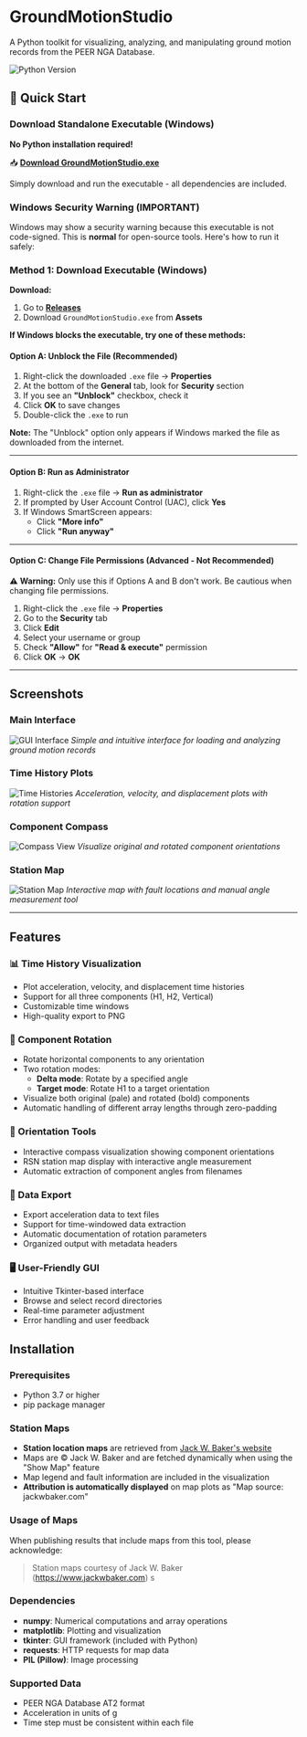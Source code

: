 # GroundMotionStudio

A Python toolkit for visualizing, analyzing, and manipulating ground motion records from the PEER NGA Database.

![Python Version](https://img.shields.io/badge/python-3.7+-blue.svg)


## 🚀 Quick Start

### Download Standalone Executable (Windows)
**No Python installation required!**

📥 **[Download GroundMotionStudio.exe](https://github.com/alinadimm/GroundMotionStudio/raw/master/GroundMotionStudio.exe)**

Simply download and run the executable - all dependencies are included.

### Windows Security Warning (IMPORTANT)

Windows may show a security warning because this executable is not code-signed. This is **normal** for open-source tools. Here's how to run it safely:

### Method 1: Download Executable (Windows)

**Download:**
1. Go to **[Releases](https://github.com/alinadimm/GroundMotionStudio/releases/latest)**
2. Download `GroundMotionStudio.exe` from **Assets**

**If Windows blocks the executable, try one of these methods:**

#### Option A: Unblock the File (Recommended)
1. Right-click the downloaded `.exe` file → **Properties**
2. At the bottom of the **General** tab, look for **Security** section
3. If you see an **"Unblock"** checkbox, check it
4. Click **OK** to save changes
5. Double-click the `.exe` to run

**Note:** The "Unblock" option only appears if Windows marked the file as downloaded from the internet.

---

#### Option B: Run as Administrator
1. Right-click the `.exe` file → **Run as administrator**
2. If prompted by User Account Control (UAC), click **Yes**
3. If Windows SmartScreen appears:
   - Click **"More info"**
   - Click **"Run anyway"**

---

#### Option C: Change File Permissions (Advanced - Not Recommended)
⚠️ **Warning:** Only use this if Options A and B don't work. Be cautious when changing file permissions.

1. Right-click the `.exe` file → **Properties**
2. Go to the **Security** tab
3. Click **Edit**
4. Select your username or group
5. Check **"Allow"** for **"Read & execute"** permission
6. Click **OK** → **OK**
---

## Screenshots

### Main Interface
![GUI Interface](images/gui.png)
*Simple and intuitive interface for loading and analyzing ground motion records*

### Time History Plots
![Time Histories](images/time-histories.png)
*Acceleration, velocity, and displacement plots with rotation support*

### Component Compass
![Compass View](images/compass.png)
*Visualize original and rotated component orientations*

### Station Map
![Station Map](images/map.png)
*Interactive map with fault locations and manual angle measurement tool*

---
## Features

### 📊 Time History Visualization
- Plot acceleration, velocity, and displacement time histories
- Support for all three components (H1, H2, Vertical)
- Customizable time windows
- High-quality export to PNG

### 🔄 Component Rotation
- Rotate horizontal components to any orientation
- Two rotation modes:
  - **Delta mode**: Rotate by a specified angle
  - **Target mode**: Rotate H1 to a target orientation
- Visualize both original (pale) and rotated (bold) components
- Automatic handling of different array lengths through zero-padding

### 🧭 Orientation Tools
- Interactive compass visualization showing component orientations
- RSN station map display with interactive angle measurement
- Automatic extraction of component angles from filenames

### 💾 Data Export
- Export acceleration data to text files
- Support for time-windowed data extraction
- Automatic documentation of rotation parameters
- Organized output with metadata headers

### 🖥️ User-Friendly GUI
- Intuitive Tkinter-based interface
- Browse and select record directories
- Real-time parameter adjustment
- Error handling and user feedback

## Installation

### Prerequisites
- Python 3.7 or higher
- pip package manager

### Station Maps
- **Station location maps** are retrieved from [Jack W. Baker's website](https://www.jackwbaker.com/pulse_classification_v2/Maps/)
- Maps are © Jack W. Baker and are fetched dynamically when using the "Show Map" feature
- Map legend and fault information are included in the visualization
- **Attribution is automatically displayed** on map plots as "Map source: jackwbaker.com"

### Usage of Maps
When publishing results that include maps from this tool, please acknowledge:
> Station maps courtesy of Jack W. Baker (https://www.jackwbaker.com)
s
### Dependencies
- **numpy**: Numerical computations and array operations
- **matplotlib**: Plotting and visualization
- **tkinter**: GUI framework (included with Python)
- **requests**: HTTP requests for map data
- **PIL (Pillow)**: Image processing

### Supported Data
- PEER NGA Database AT2 format
- Acceleration in units of g
- Time step must be consistent within each file